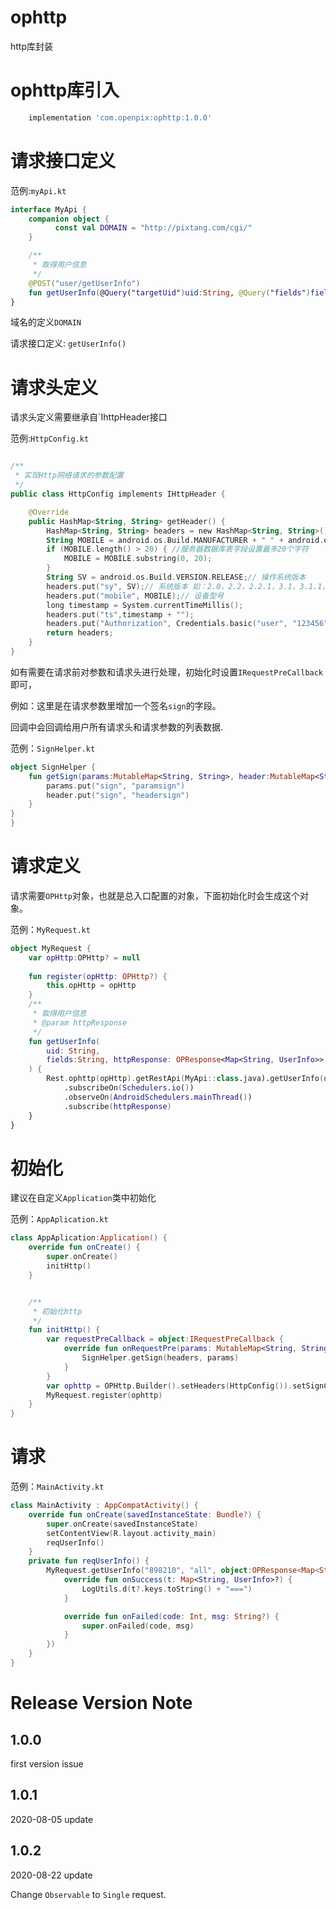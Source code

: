 # ophttp
http库封装

# ophttp库引入

```gradle
    implementation 'com.openpix:ophttp:1.0.0'
```

# 请求接口定义

范例:`myApi.kt`

```kotlin
interface MyApi {
    companion object {
          const val DOMAIN = "http://pixtang.com/cgi/"
    }

    /**
     * 取得用户信息
     */
    @POST("user/getUserInfo")
    fun getUserInfo(@Query("targetUid")uid:String, @Query("fields")fields:String):Observable<BaseModel<Map<String, UserInfo>>>
}
```

域名的定义`DOMAIN`

请求接口定义: `getUserInfo()`

# 请求头定义

请求头定义需要继承自`IhttpHeader接口

范例:`HttpConfig.kt`

```kotlin

/**
 * 实现Http网络请求的参数配置
 */
public class HttpConfig implements IHttpHeader {

	@Override
	public HashMap<String, String> getHeader() {
		HashMap<String, String> headers = new HashMap<String, String>();
		String MOBILE = android.os.Build.MANUFACTURER + " " + android.os.Build.MODEL;// 操作系统版本
		if (MOBILE.length() > 20) { //服务器数据库表字段设置最多20个字符
			MOBILE = MOBILE.substring(0, 20);
		}
		String SV = android.os.Build.VERSION.RELEASE;// 操作系统版本
		headers.put("sy", SV);// 系统版本 如：2.0，2.2，2.2.1，3.1，3.1.1，3.1.2
		headers.put("mobile", MOBILE);// 设备型号
		long timestamp = System.currentTimeMillis();
		headers.put("ts",timestamp + "");
		headers.put("Authorization", Credentials.basic("user", "123456"));
		return headers;
	}
}
```

如有需要在请求前对参数和请求头进行处理，初始化时设置`IRequestPreCallback`即可，

例如：这里是在请求参数里增加一个签名`sign`的字段。

回调中会回调给用户所有请求头和请求参数的列表数据.

范例：`SignHelper.kt`

```kotlin
object SignHelper {
    fun getSign(params:MutableMap<String, String>, header:MutableMap<String, String>){
        params.put("sign", "paramsign")
        header.put("sign", "headersign")
    }
}
}
```

# 请求定义

请求需要`OPHttp`对象，也就是总入口配置的对象，下面初始化时会生成这个对象。

范例：`MyRequest.kt`

```kotlin
object MyRequest {
    var opHttp:OPHttp? = null
    
    fun register(opHttp: OPHttp?) {
        this.opHttp = opHttp
    }
    /**
     * 取得用户信息
     * @param httpResponse
     */
    fun getUserInfo(
        uid: String,
        fields:String, httpResponse: OPResponse<Map<String, UserInfo>>
    ) {
        Rest.ophttp(opHttp).getRestApi(MyApi::class.java).getUserInfo(uid,fields)
            .subscribeOn(Schedulers.io())
            .observeOn(AndroidSchedulers.mainThread())
            .subscribe(httpResponse)
    }
}
```

# 初始化

建议在自定义`Application`类中初始化

范例：`AppAplication.kt`

```kotlin
class AppAplication:Application() {
    override fun onCreate() {
        super.onCreate()
        initHttp()
    }


    /**
     * 初始化http
     */
    fun initHttp() {
        var requestPreCallback = object:IRequestPreCallback {
            override fun onRequestPre(params: MutableMap<String, String>, headers: MutableMap<String, String>) {
                SignHelper.getSign(headers, params)
            }
        }
        var ophttp = OPHttp.Builder().setHeaders(HttpConfig()).setSignCallback(requestPreCallback).domain(MyApi.DOMAIN).build()
        MyRequest.register(ophttp)
    }
}
```

# 请求

范例：`MainActivity.kt`

```kotlin
class MainActivity : AppCompatActivity() {
    override fun onCreate(savedInstanceState: Bundle?) {
        super.onCreate(savedInstanceState)
        setContentView(R.layout.activity_main)
        reqUserInfo()
    }
    private fun reqUserInfo() {
        MyRequest.getUserInfo("898210", "all", object:OPResponse<Map<String, UserInfo>>() {
            override fun onSuccess(t: Map<String, UserInfo>?) {
                LogUtils.d(t?.keys.toString() + "===")
            }

            override fun onFailed(code: Int, msg: String?) {
                super.onFailed(code, msg)
            }
        })
    }
}
```

# Release Version Note

## 1.0.0

first version issue

## 1.0.1

2020-08-05 update

## 1.0.2

2020-08-22 update

Change `Observable` to `Single` request.


